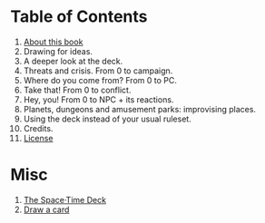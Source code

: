 # Table of Contents

1. [About this book](ABOUT.md)
1. Drawing for ideas.
1. A deeper look at the deck.
1. Threats and crisis. From 0 to campaign.
1. Where do you come from? From 0 to PC.
1. Take that! From 0 to conflict.
1. Hey, you! From 0 to NPC + its reactions.
1. Planets, dungeons and amusement parks: improvising places.
1. Using the deck instead of your usual ruleset.
1. Credits.
1. [License](LICENSE.md)

# Misc

1. [The Space·Time Deck](deck.md)
1. [Draw a card](https://yoric.github.io/evil-teaspoons-and-inner-minotaurs/draw.html)
